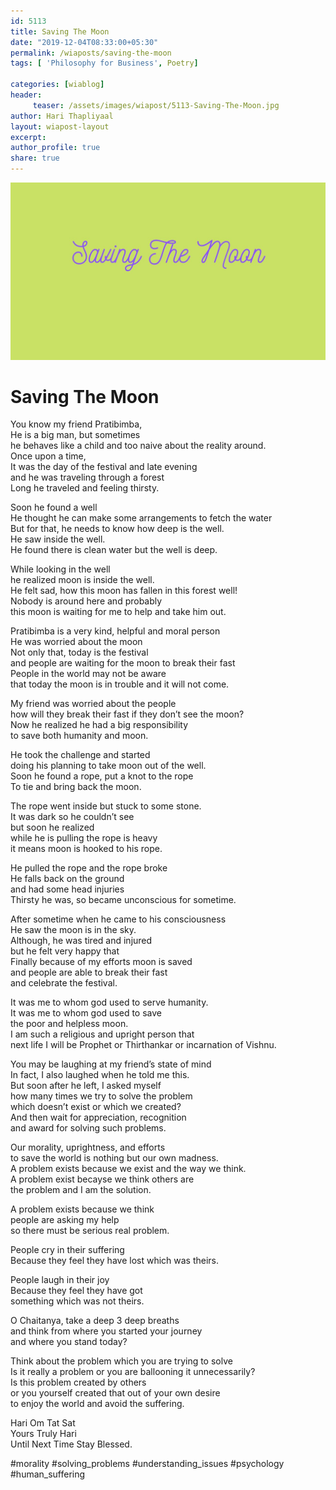 ```yaml
--- 
id: 5113 
title: Saving The Moon
date: "2019-12-04T08:33:00+05:30"
permalink: /wiaposts/saving-the-moon
tags: [ 'Philosophy for Business', Poetry]    

categories: [wiablog] 
header:
     teaser: /assets/images/wiapost/5113-Saving-The-Moon.jpg
author: Hari Thapliyaal 
layout: wiapost-layout
excerpt:  
author_profile: true 
share: true 
---
```


![Saving The Moon](/assets/images/wiapost/5113-Saving-The-Moon.jpg)       
   
# Saving The Moon
        
You know my friend Pratibimba,    
He is a big man, but sometimes    
he behaves like a child and too naive about the reality around.    
Once upon a time,    
It was the day of the festival and late evening    
and he was traveling through a forest    
Long he traveled and feeling thirsty.    
    
Soon he found a well    
He thought he can make some arrangements to fetch the water    
But for that, he needs to know how deep is the well.    
He saw inside the well.    
He found there is clean water but the well is deep.    
    
While looking in the well    
he realized moon is inside the well.    
He felt sad, how this moon has fallen in this forest well!    
Nobody is around here and probably    
this moon is waiting for me to help and take him out.    
    
Pratibimba is a very kind, helpful and moral person    
He was worried about the moon    
Not only that, today is the festival    
and people are waiting for the moon to break their fast    
People in the world may not be aware    
that today the moon is in trouble and it will not come.    
    
My friend was worried about the people    
how will they break their fast if they don’t see the moon?    
Now he realized he had a big responsibility    
to save both humanity and moon.    
    
He took the challenge and started    
doing his planning to take moon out of the well.    
Soon he found a rope, put a knot to the rope    
To tie and bring back the moon.    
    
The rope went inside but stuck to some stone.    
It was dark so he couldn’t see    
but soon he realized    
while he is pulling the rope is heavy    
it means moon is hooked to his rope.    
    
He pulled the rope and the rope broke    
He falls back on the ground    
and had some head injuries    
Thirsty he was, so became unconscious for sometime.    
    
After sometime when he came to his consciousness    
He saw the moon is in the sky.    
Although, he was tired and injured    
but he felt very happy that    
Finally because of my efforts moon is saved    
and people are able to break their fast    
and celebrate the festival.    
    
It was me to whom god used to serve humanity.    
It was me to whom god used to save    
the poor and helpless moon.    
I am such a religious and upright person that    
next life I will be Prophet or Thirthankar or incarnation of Vishnu.    
    
You may be laughing at my friend’s state of mind    
In fact, I also laughed when he told me this.    
But soon after he left, I asked myself    
how many times we try to solve the problem    
which doesn’t exist or which we created?    
And then wait for appreciation, recognition    
and award for solving such problems.    
    
Our morality, uprightness, and efforts    
to save the world is nothing but our own madness.    
A problem exists because we exist and the way we think.    
A problem exist becayse we think others are    
the problem and I am the solution.    
    
A problem exists because we think    
people are asking my help    
so there must be serious real problem.    
    
People cry in their suffering    
Because they feel they have lost which was theirs.    
    
People laugh in their joy    
Because they feel they have got    
something which was not theirs.    
    
O Chaitanya, take a deep 3 deep breaths    
and think from where you started your journey    
and where you stand today?    
    
Think about the problem which you are trying to solve    
Is it really a problem or you are ballooning it unnecessarily?    
Is this problem created by others    
or you yourself created that out of your own desire    
to enjoy the world and avoid the suffering.    
    
Hari Om Tat Sat    
Yours Truly Hari    
Until Next Time Stay Blessed.    
    
    
#morality #solving_problems #understanding_issues #psychology #human_suffering    
